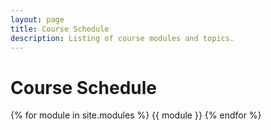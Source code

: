 ```yaml
---
layout: page
title: Course Schedule
description: Listing of course modules and topics.
---
```


# Course Schedule

{% for module in site.modules %}
{{ module }}
{% endfor %}
